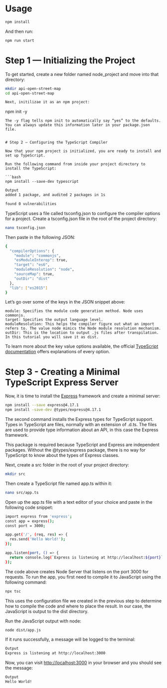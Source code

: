 # Usage

```bash
npm install
```

And then run:

```bash
npm run start
```


# Step 1 — Initializing the Project

To get started, create a new folder named node_project and move into that directory:

```bash
mkdir api-open-street-map
cd api-open-street-map

Next, initilizae it as an npm project:

```
npm init -y
```
The -y flag tells npm init to automatically say “yes” to the defaults. You can always update this information later in your package.json file.


# Step 2 — Configuring the TypeScript Compiler

Now that your npm project is initialized, you are ready to install and set up TypeScript.

Run the following command from inside your project directory to install the TypeScript:

```bash
npm install --save-dev typescript
```

```bash
Output
added 1 package, and audited 2 packages in 1s

found 0 vulnerabilities
```

TypeScript uses a file called tsconfig.json to configure the compiler options for a project. Create a tsconfig.json file in the root of the project directory:

```bash
nano tsconfig.json
```
Then paste in the following JSON:

```bash
{
  "compilerOptions": {
    "module": "commonjs",
    "esModuleInterop": true,
    "target": "es6",
    "moduleResolution": "node",
    "sourceMap": true,
    "outDir": "dist"
  },
  "lib": ["es2015"]
}
```

Let’s go over some of the keys in the JSON snippet above:

    module: Specifies the module code generation method. Node uses commonjs.
    target: Specifies the output language level.
    moduleResolution: This helps the compiler figure out what an import refers to. The value node mimics the Node module resolution mechanism.
    outDir: This is the location to output .js files after transpilation. In this tutorial you will save it as dist.

To learn more about the key value options available, the official [TypeScript documentation](https://www.typescriptlang.org/docs/handbook/compiler-options.html) offers explanations of every option.

# Step 3 - Creating a Minimal TypeScript Express Server

Now, it is time to install the [Express](https://expressjs.com/) framework and create a minimal server:

```bash
npm install --save express@4.17.1
npm install -save-dev @types/express@4.17.1
```

The second command installs the Express types for TypeScript support. Types in TypeScript are files, normally with an extension of .d.ts. The files are used to provide type information about an API, in this case the Express framework.

This package is required because TypeScript and Express are independent packages. Without the @types/express package, there is no way for TypeScript to know about the types of Express classes.

Next, create a src folder in the root of your project directory:

```bash
mkdir src
```
Then create a TypeScript file named app.ts within it:

```bash
nano src/app.ts
```
Open up the app.ts file with a text editor of your choice and paste in the following code snippet:

```bash
import express from 'express';
const app = express();
const port = 3000;

app.get('/', (req, res) => {
  res.send('Hello World!');
});

app.listen(port, () => {
  return console.log(`Express is listening at http://localhost:${port}`);
});
```

The code above creates Node Server that listens on the port 3000 for requests. To run the app, you first need to compile it to JavaScript using the following command:

```bash
npx tsc
```

This uses the configuration file we created in the previous step to determine how to compile the code and where to place the result. In our case, the JavaScript is output to the dist directory.

Run the JavaScript output with node:

```bash
node dist/app.js
```
If it runs successfully, a message will be logged to the terminal:

```bash
Output
Express is listening at http://localhost:3000
```

Now, you can visit [http://localhost:3000](http://localhost:3000) in your browser and you should see the message:

```bash
Output
Hello World!
```